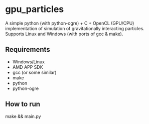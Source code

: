 gpu_particles
==============
A simple python (with python-ogre) + C + OpenCL (GPU/CPU) implementation of simulation of gravitationally interacting particles. Supports Linux and Windows (with ports of gcc & make).

Requirements
--------------
- Windows/Linux
- AMD APP SDK
- gcc (or some similar)
- make
- python
- python-ogre

How to run
--------------
make && main.py
